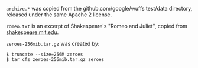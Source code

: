 `archive.*` was copied from the github.com/google/wuffs test/data directory,
released under the same Apache 2 license.

`romeo.txt` is an excerpt of Shakespeare's "Romeo and Juliet", copied from
[shakespeare.mit.edu](http://shakespeare.mit.edu/romeo_juliet/romeo_juliet.2.2.html).

`zeroes-256mib.tar.gz` was created by:

    $ truncate --size=256M zeroes
    $ tar cfz zeroes-256mib.tar.gz zeroes
